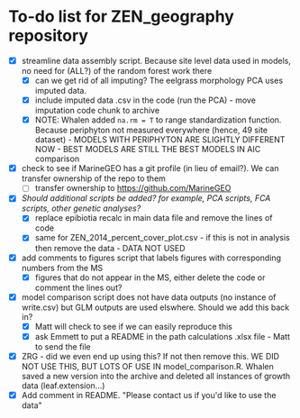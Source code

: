 # To-do list for ZEN_geography repository

- [X] streamline data assembly script. Because site level data used in models, no need for (ALL?) of the random forest work there
	- [X] can we get rid of all imputing? The eelgrass morphology PCA uses imputed data. 
	- [X] include imputed data .csv in the code (run the PCA) - move imputation code chunk to archive
	- [X] NOTE: Whalen added `na.rm = T` to range standardization function. Because periphyton not measured everywhere (hence, 49 site dataset) - MODELS WITH PERIPHYTON ARE SLIGHTLY DIFFERENT NOW - BEST MODELS ARE STILL THE BEST MODELS IN AIC comparison
- [X] check to see if MarineGEO has a git profile (in lieu of email?). We can transfer ownership of the repo to them
	- [ ] transfer ownership to https://github.com/MarineGEO
- [X] *Should additional scripts be added? for example, PCA scripts, FCA scripts, other genetic analyses?*
	- [X] replace epibiotia recalc in main data file and remove the lines of code
	- [X] same for ZEN_2014_percent_cover_plot.csv - if this is not in analysis then remove the data - DATA NOT USED
- [X] add comments to figures script that labels figures with corresponding numbers from the MS
	- [X] figures that do not appear in the MS, either delete the code or comment the lines out?
- [X] model comparison script does not have data outputs (no instance of write.csv) but GLM outputs are used elswhere. Should we add this back in?
	- [X] Matt will check to see if we can easily reproduce this
	- [X] ask Emmett to put a README in the path calculations .xlsx file - Matt to send the file 
- [X] ZRG - did we even end up using this? If not then remove this. WE DID NOT USE THIS, BUT LOTS OF USE IN model_comparison.R. Whalen saved a new version into the archive and deleted all instances of growth data (leaf.extension...)
- [X] Add comment in README. "Please contact us if you'd like to use the data"
